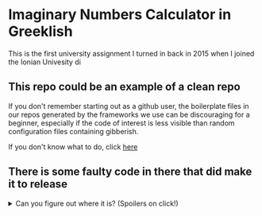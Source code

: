 # Imaginary Numbers Calculator in Greeklish
 This is the first university assignment I turned in back in 2015 when I joined the Ionian Univesity di

## This repo could be an example of a clean repo
 If you don't remember starting out as a github user, the boilerplate files in our repos generated by the frameworks we use can be 
 discouraging for a beginner, especially if the code of interest is less visible than random configuration files containing gibberish.
 
 If you don't know what to do, click [here](https://github.com/devpersi/ImaginaryNumsCalculator/blob/main/calculator.c)
 
## There is some faulty code in there that did make it to release
<details>
	<summary>Can you figure out where it is? (Spoilers on click!)</summary>   
	
	
	/* LATHOS  
	if(secondreal!=0 && secondim!=0)
	*/

	/* Swsto */
	if(secondreal!=0 || secondim!=0)
	
	/* LATHOS
	scanf("%c",&keftes);
	if(keftes!='N' && keftes!='Y' && keftes!='n' && keftes!='y'){
		do{
			scanf("%c",&keftes);
		}while(keftes!='N' && keftes!='Y' && keftes!='n' && keftes!='y');
	}
	*/

	/* Swsto */
	scanf("%c",&keftes);
	while(keftes!='N' && keftes!='Y' && keftes!='n' && keftes!='y'){
		scanf("%c",&keftes);
</details>
 
